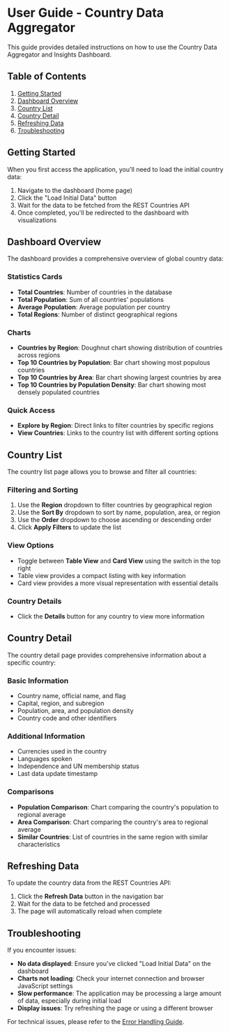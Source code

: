 # User Guide - Country Data Aggregator

This guide provides detailed instructions on how to use the Country Data Aggregator and Insights Dashboard.

## Table of Contents

1. [Getting Started](#getting-started)
2. [Dashboard Overview](#dashboard-overview)
3. [Country List](#country-list)
4. [Country Detail](#country-detail)
5. [Refreshing Data](#refreshing-data)
6. [Troubleshooting](#troubleshooting)

## Getting Started

When you first access the application, you'll need to load the initial country data:

1. Navigate to the dashboard (home page)
2. Click the "Load Initial Data" button
3. Wait for the data to be fetched from the REST Countries API
4. Once completed, you'll be redirected to the dashboard with visualizations

## Dashboard Overview

The dashboard provides a comprehensive overview of global country data:

### Statistics Cards
- **Total Countries**: Number of countries in the database
- **Total Population**: Sum of all countries' populations
- **Average Population**: Average population per country
- **Total Regions**: Number of distinct geographical regions

### Charts
- **Countries by Region**: Doughnut chart showing distribution of countries across regions
- **Top 10 Countries by Population**: Bar chart showing most populous countries
- **Top 10 Countries by Area**: Bar chart showing largest countries by area
- **Top 10 Countries by Population Density**: Bar chart showing most densely populated countries

### Quick Access
- **Explore by Region**: Direct links to filter countries by specific regions
- **View Countries**: Links to the country list with different sorting options

## Country List

The country list page allows you to browse and filter all countries:

### Filtering and Sorting
1. Use the **Region** dropdown to filter countries by geographical region
2. Use the **Sort By** dropdown to sort by name, population, area, or region
3. Use the **Order** dropdown to choose ascending or descending order
4. Click **Apply Filters** to update the list

### View Options
- Toggle between **Table View** and **Card View** using the switch in the top right
- Table view provides a compact listing with key information
- Card view provides a more visual representation with essential details

### Country Details
- Click the **Details** button for any country to view more information

## Country Detail

The country detail page provides comprehensive information about a specific country:

### Basic Information
- Country name, official name, and flag
- Capital, region, and subregion
- Population, area, and population density
- Country code and other identifiers

### Additional Information
- Currencies used in the country
- Languages spoken
- Independence and UN membership status
- Last data update timestamp

### Comparisons
- **Population Comparison**: Chart comparing the country's population to regional average
- **Area Comparison**: Chart comparing the country's area to regional average
- **Similar Countries**: List of countries in the same region with similar characteristics

## Refreshing Data

To update the country data from the REST Countries API:

1. Click the **Refresh Data** button in the navigation bar
2. Wait for the data to be fetched and processed
3. The page will automatically reload when complete

## Troubleshooting

If you encounter issues:

- **No data displayed**: Ensure you've clicked "Load Initial Data" on the dashboard
- **Charts not loading**: Check your internet connection and browser JavaScript settings
- **Slow performance**: The application may be processing a large amount of data, especially during initial load
- **Display issues**: Try refreshing the page or using a different browser

For technical issues, please refer to the [Error Handling Guide](error_handling.md).